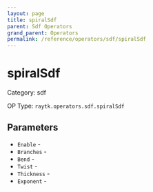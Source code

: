 ```yaml
---
layout: page
title: spiralSdf
parent: Sdf Operators
grand_parent: Operators
permalink: /reference/operators/sdf/spiralSdf
---
```


# spiralSdf



Category: sdf

OP Type: `raytk.operators.sdf.spiralSdf`

## Parameters

* `Enable` - 
* `Branches` - 
* `Bend` - 
* `Twist` - 
* `Thickness` - 
* `Exponent` -

